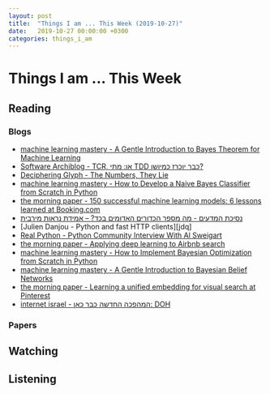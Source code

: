 ```yaml
---
layout: post
title:  "Things I am ... This Week (2019-10-27)"
date:   2019-10-27 00:00:00 +0300
categories: things_i_am
---
```


# Things I am ... This Week  

## Reading  

### Blogs

- [machine learning mastery - A Gentle Introduction to Bayes Theorem for Machine Learning][mlm1]
- [Software Archiblog - TCR, או: מתי TDD כבר יוכרז כמיושן?][sa1]
- [Deciphering Glyph - The Numbers, They Lie][gl1]
- [machine learning mastery - How to Develop a Naive Bayes Classifier from Scratch in Python][mlm2]
- [the morning paper - 150 successful machine learning models: 6 lessons learned at Booking.com][mp1]
- [נסיכת המדעים - מה מספר הכדורים האדומים בכד? – אמידת נראות מירבית][sp1]
- [Julien Danjou - Python and fast HTTP clients][jdq]
- [Real Python - Python Community Interview With Al Sweigart][rp1]
- [the morning paper - Applying deep learning to Airbnb search][mp2]
- [machine learning mastery - How to Implement Bayesian Optimization from Scratch in Python][mlm3]
- [machine learning mastery - A Gentle Introduction to Bayesian Belief Networks][mlm4]
- [the morning paper - Learning a unified embedding for visual search at Pinterest][mp3]
- [internet israel - המהפכה החדשה כבר כאן: DOH][ii1]

### Papers

## Watching  

## Listening  

[mlm1]:https://machinelearningmastery.com/bayes-theorem-for-machine-learning/
[sa1]:http://www.softwarearchiblog.com/2019/10/tcr.html
[gl1]:https://glyph.twistedmatrix.com/2019/10/the-numbers-they-lie.html
[mlm2]:https://machinelearningmastery.com/classification-as-conditional-probability-and-the-naive-bayes-algorithm/
[mp1]:https://blog.acolyer.org/2019/10/07/150-successful-machine-learning-models/
[sp1]:http://www.sci-princess.info/archives/3378
[jd1]:https://julien.danjou.info/python-and-fast-http-clients/
[rp1]:https://realpython.com/interview-al-sweigart/
[mp2]:https://blog.acolyer.org/2019/10/09/applying-deep-learning-to-airbnb-search/
[mlm3]:https://machinelearningmastery.com/what-is-bayesian-optimization/
[mlm4]:https://machinelearningmastery.com/introduction-to-bayesian-belief-networks/
[mp3]:https://blog.acolyer.org/2019/10/11/learning-a-unified-embedding-for-visual-search-at-pinterest/
[ii1]:https://internet-israel.com/%d7%97%d7%93%d7%a9%d7%95%d7%aa-%d7%90%d7%99%d7%a0%d7%98%d7%a8%d7%a0%d7%98/%d7%94%d7%9e%d7%94%d7%a4%d7%9b%d7%94-%d7%94%d7%97%d7%93%d7%a9%d7%94-%d7%9b%d7%91%d7%a8-%d7%9b%d7%90%d7%9f-doh/
